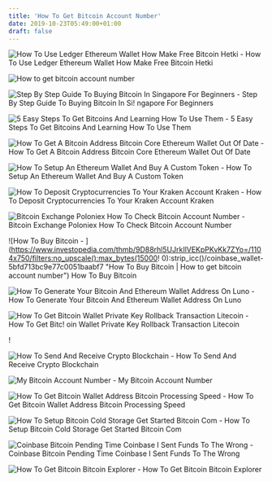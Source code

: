 ```yaml
---
title: 'How To Get Bitcoin Account Number'
date: 2019-10-23T05:49:00+01:00
draft: false
---
```


![How To Use Ledger Ethereum Wallet How Make Free Bitcoin Hetki - ](https://coinsutra.com/wp-content/uploads/2018/05/Ledger-Wallet-via-MEW.png "How To Use Ledger Ethereum Wallet How Make Free Bitcoin Hetki | How to get bitcoin account number") How To Use Ledger Ethereum Wallet How Make Free Bitcoin Hetki

![How to get bitcoin account number](https://d1ic4altzx8ueg.cloudfront.net/finder-us/wp-uploads/2017/09/Bitcoin-Core-website-screenshot-1024x691.png "How to get bitcoin account number") 

![Step By Step Guide To Buying Bitcoin In Singapore For Beginners - ](https://cdn01.vulcanpost.com/wp-uploads/2018/01/coinbase-Singapore.png "Step By Step Guide To Buying Bitcoin In Singapore For Beginners | How to get bitcoin account number") Step By Step Guide To Buying Bitcoin In Si! ngapore For Beginners

![5 Easy Steps To Get Bitcoins And Learning How To Use Them - ](https://www.weusecoins.com/images/bitcoinicons/wallet.png "5 Easy Steps To Get Bitcoins And Learning How To Use Them | How to get bitcoin account number") 5 Easy Steps To Get Bitcoins And Learning How To Use Them

![How To Get A Bitcoin Address Bitcoin Core Ethereum Wallet Out Of Date - ](http://www.vscrypto.com/img/bitcoin-core/bitcoin-core-inputs.png "How To Get A Bitcoin Address Bitcoin Core Ethereum Wallet Out Of Date | How to get bitcoin account number") How To Get A Bitcoin Address Bitcoin Core Ethereum Wallet Out Of Date

![How To Setup An Ethereum Wallet And Buy A Custom Token - ](https://blockgeeks.com/wp-content/uploads/2017/07/image14.png "How To Setup An Ethereum W!   allet And Buy A Custom Token | How to get bitcoin account numb!   er") How To Setup An Ethereum Wallet And Buy A Custom Token

![How To Deposit Cryptocurrencies To Your Kraken Account Kraken - ](https://support.kraken.com/hc/article_attachments/360035249252/Screen_Shot_2019-08-07_at_1.41.50_pm.png "How To Deposit Cryptocurrencies To Your Kraken Account Kraken | How to get bitcoin account number") How To Deposit Cryptocurrencies To Your Kraken Account Kraken

![Bitcoin Exchange Poloniex How To Check Bitcoin Account Number - ](https://howto.coincheckup.com/wp-content/uploads/2018/08/b-14.png "Bitcoin Exchange Poloniex How To Check Bitcoin Account Number | How to get bitcoin account number") Bitcoin Exchange Poloniex How To Check Bitcoin Account Number

![How To Buy Bitcoin - ](https://www.investopedia.com/thmb/9D88rhl5UJrkIlVEKpPKvKk7ZYo=/1104x750/filters:no_upscale():max_bytes(15000!   0):strip_icc()/coinbase_wallet-5bfd713bc9e77c0051baabf7 "How To Buy Bitcoin | How to get bitcoin account number") How To Buy Bitcoin

![How To Generate Your Bitcoin And Ethereum Wallet Address On Luno - ](https://1.bp.blogspot.com/-jow5RMqas2o/WzSD6V84r5I/AAAAAAAACYY/J9vxKQfYtkQadZWpVeWUeNf5vYWhUrQGwCLcBGAs/s1600/IMG_20180627_021513_300.JPG "How To Generate Your Bitcoin And Ethereum Wallet Address On Luno | How to get bitcoin account number") How To Generate Your Bitcoin And Ethereum Wallet Address On Luno

![How To Get Bitcoin Wallet Private Key Rollback Transaction Litecoin - ](https://qph.fs.quoracdn.net/main-qimg-8b2dc63e783ab4558a0f67f7bd275dc1 "How To Get Bitcoin Wallet Private Key Rollback Transaction Litecoin | How to get bitcoin account number") How To Get Bitc! oin Wallet Private Key Rollback Transaction Litecoin

!

![How To Send And Receive Crypto Blockchain - ](https://www.blockchain.com/static/img/learning-portal/wallet-faq/checkbalance.png "How To Send And Receive Crypto Blockchain | How to get bitcoin account number") How To Send And Receive Crypto Blockchain

![My Bitcoin Account Number - ](http://3.bp.blogspot.com/-pGjkPiieKxk/U4aCBd-jKaI/AAAAAAAAAE4/i63MRMJHSAg/s1600/My%20Bitcoin%20account%20balance%20now.jpg "My Bitcoin Account Number | How to get bitcoin account number") My Bitcoin Account Number

![How To Get Bitcoin Wallet Address Bitcoin Processing Speed - ](https://www.bluetreehost.com/media/bitcoin-send-payment.png "How To Get Bitcoin Wallet Address Bitcoin Processing Speed | How to get bitcoin account number") How To Get Bitcoin Wallet Address Bitcoin Processing Speed 

![How To Setup Bitcoin Cold Storage Get Started Bitcoin Com - ](https://www.bitcoin.com/wp-content/uploads/2017/02/paper-wallet-sample.png "How To Setup Bitcoin Cold Storage Get Started Bitcoin Com | How to get bitcoin account number") How To Setup Bitcoin Cold Storage Get Started Bitcoin Com

![Coinbase Bitcoin Pending Time Coinbase I Sent Funds To The Wrong - ](http://parkbankduo.de/img/fce15b71cba81aa84549c56adb775090.bmp "Coinbase Bitcoin Pending Time Coinbase I Sent Funds To The Wrong | How to get bitcoin account number") Coinbase Bitcoin Pending Time Coinbase I Sent Funds To The Wrong

![How To Get Bitcoin Bitcoin Explorer - ](http://bitcoin-24.pw/wp-content/uploads/2018/03/how-to-get-bitcoin-728x500.jpg "How To Get Bitcoin Bitcoin Explorer | How to get bitc!   oin account number") How To Get Bitcoin Bitcoin Explorer